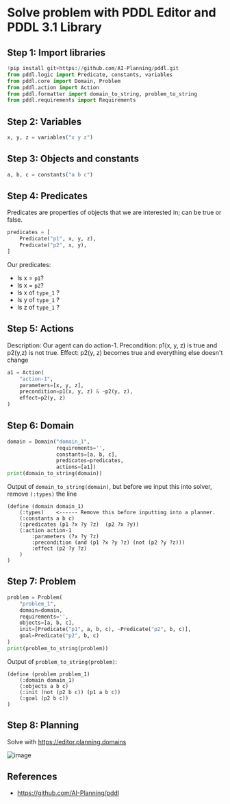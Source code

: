 # Solve problem with PDDL Editor and PDDL 3.1 Library

## Step 1: Import libraries
```python
!pip install git+https://github.com/AI-Planning/pddl.git
from pddl.logic import Predicate, constants, variables
from pddl.core import Domain, Problem
from pddl.action import Action
from pddl.formatter import domain_to_string, problem_to_string
from pddl.requirements import Requirements
```

## Step 2: Variables
```python
x, y, z = variables("x y z")
```

## Step 3: Objects and constants
```python
a, b, c = constants("a b c")
```

## Step 4: Predicates
Predicates are properties of objects that we are interested in; can be true or false.
```python
predicates = [
    Predicate("p1", x, y, z),
    Predicate("p2", x, y),
]
```

Our predicates:
- Is x = `p1`? 
- Is x = `p2`? 
- Is x of `type_1` ? 
- Is y of `type_1` ? 
- Is z of `type_1` ?
 
## Step 5: Actions
Description: Our agent can do action-1. Precondition: p1(x, y, z) is true and p2(y,z) is not true. Effect: p2(y, z) becomes true and everything else doesn't change

```python
a1 = Action(
    "action-1",
    parameters=[x, y, z],
    precondition=p1(x, y, z) & ~p2(y, z),
    effect=p2(y, z)
)
```

## Step 6: Domain
```python
domain = Domain("domain_1",
                requirements='',
                constants=[a, b, c],
                predicates=predicates,
                actions=[a1])
print(domain_to_string(domain))
```

Output of `domain_to_string(domain)`, but before we input this into solver, remove `(:types)` the line
```
(define (domain domain_1)
    (:types)    <------ Remove this before inputting into a planner.
    (:constants a b c)
    (:predicates (p1 ?x ?y ?z)  (p2 ?x ?y))
    (:action action-1
        :parameters (?x ?y ?z)
        :precondition (and (p1 ?x ?y ?z) (not (p2 ?y ?z)))
        :effect (p2 ?y ?z)
    )
)
```

## Step 7: Problem
```python
problem = Problem(
    "problem_1",
    domain=domain,
    requirements='',
    objects=[a, b, c],
    init=[Predicate("p1", a, b, c), ~Predicate("p2", b, c)],
    goal=Predicate("p2", b, c)
)
print(problem_to_string(problem))
```

Output of `problem_to_string(problem)`:
```
(define (problem problem_1)
    (:domain domain_1)
    (:objects a b c)
    (:init (not (p2 b c)) (p1 a b c))
    (:goal (p2 b c))
)
```

## Step 8: Planning
Solve with https://editor.planning.domains

![image](https://github.com/hughiephan/DPL/assets/16631121/df1fa996-89b7-4063-a4f2-459fc9557fe9)

## References
- https://github.com/AI-Planning/pddl
